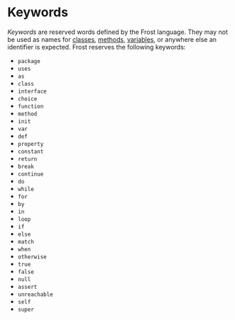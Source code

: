 Keywords
========

*Keywords* are reserved words defined by the Frost language. They may not be used as names for
[classes](classes.html), [methods](methods.html), [variables](variables.html), or anywhere else an
identifier is expected. Frost reserves the following keywords:

* `package`
* `uses`
* `as`
* `class`
* `interface`
* `choice`
* `function`
* `method`
* `init`
* `var`
* `def`
* `property`
* `constant`
* `return`
* `break`
* `continue`
* `do`
* `while`
* `for`
* `by`
* `in`
* `loop`
* `if`
* `else`
* `match`
* `when`
* `otherwise`
* `true`
* `false`
* `null`
* `assert`
* `unreachable`
* `self`
* `super`
